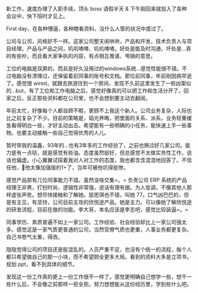 新工作，速度办理了入职手续。顶头 boss 请假半天 & 下午刚回来就投入了各种会议中，快下班时才见上。

First day，在各种懵逼，各种瞎看资料，没什么人管的状况中度过了。

公司与公司，风格好不一样。这家公司整天闹哄哄，产品和开发，技术负责人与项目经理，产品与产品之间，叽叽喳喳、叽叽喳喳。好处是能及时沟通，坏处是…真的有些吵，而且看大家争执的内容，有点相互推诿、甩锅的意思。

工位的电脑是双屏的，而且是好久没用过的windows系统…感觉性能很不错。不过电脑没有清理过，还保留着前同事的账号和文档。那位前同事，年前刚因病早逝了。感觉很 wired，就跟去旅游住到一个房间，发现不久前这里发生了一桩凶案似的…but，有了工位和工作电脑之后，感觉好像真的可以把工作和生活分开了。回家之后，反正那些资料都在公司里，也不会想到要主动去翻阅。

年前太忙，好像每个人都自顾不暇，更顾不上我这个新人。公司业务复杂，人际也比之前复杂了不少。目前的策略是，韬光养晦，把里面的关系、派系，业务轻重缓急看得明白一些，才好主动出击。希望能有一些明确的小任务，能快速上手一些事物。也要主动接触一些自己觉得优秀的人儿。

暂时带我的温鑫，93年的…也有3年多的工作经验了，之前也换过好几家公司。能力是有一点哒，就是感觉有些油。态度虽然挺好，但总感觉不太做实务性工作，说话也偏虚。小心翼翼试探着我对人对工作的态度，我也都含含混混地回答了。不信任他，他太像加强版的1+了，当年可被他坑得挺惨。

感觉产品部有几位同事能力不错。虽然没啥交集=。= 负责公司 ERP 系统的产品经理王非男，打扮时尚，逻辑性非常强，说话有理有据。为人低调，不像其他人那样虚张声势。想尽快接触和了解她。屈思琪也不错，叫她 77。口气凶巴巴的，但是有主见，有坚持，公司目前主攻的欣悦途产品，她是主力。可以像她了解欣悦途的研发流程，目前在做的功能。李大哥，本名应该是李志吧，感觉比较装逼=。= 

同事学历、素质普遍不如上一家公司。工作经验、社会经验却比上一家公司强太多。感觉这是一家气质更普通的公司，当然官僚气质也更重，人事业务都更复杂。自己书卷气太重，得改。

隐隐觉得公司的项目还是挺混乱的。人员严重不足，也没有个统一的流程，每个人都只希望做自己的那一小块，而不希望顾全更多大局。看到的资料大多是立项书，规划 ppt，看不到具体的细节。

发现这一份工作真的更上一份工作很不一样了。感觉更明确自己想学一些，想干一些什么后，不会像之前那样一拒全拒。努力想想能从这份经历里，学到些什么吧。

